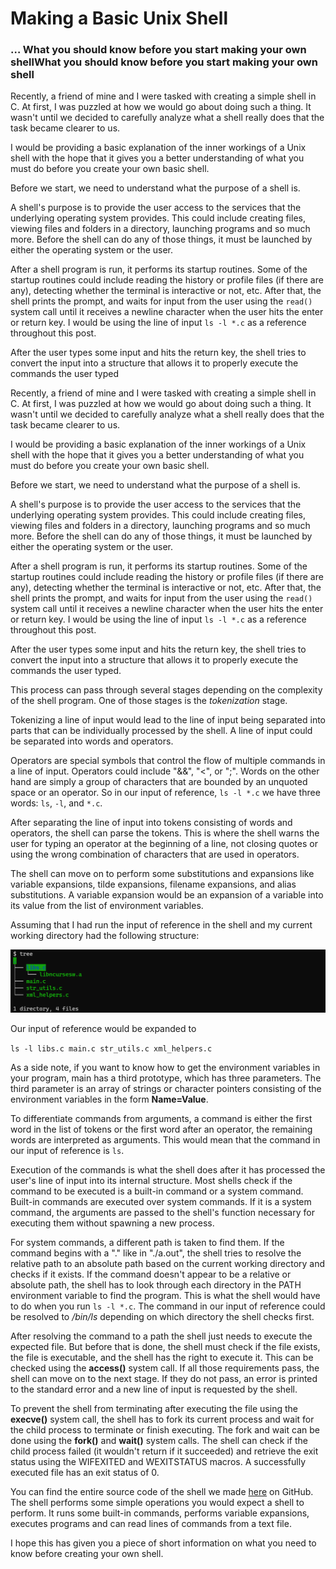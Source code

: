 # Making a Basic Unix Shell

### … What you should know before you start making your own shellWhat you should know before you start making your own shell


Recently, a friend of mine and I were tasked with creating a simple shell in C. At first, I was puzzled at how we would go about doing such a thing. It wasn't until we decided to carefully analyze what a shell really does that the task became clearer to us.

I would be providing a basic explanation of the inner workings of a Unix shell with the hope that it gives you a better understanding of what you must do before you create your own basic shell.

Before we start, we need to understand what the purpose of a shell is.

A shell's purpose is to provide the user access to the services that the underlying operating system provides. This could include creating files, viewing files and folders in a directory, launching programs and so much more.
Before the shell can do any of those things, it must be launched by either the operating system or the user.

After a shell program is run, it performs its startup routines. Some of the startup routines could include reading the history or profile files (if there are any), detecting whether the terminal is interactive or not, etc. After that, the shell prints the prompt, and waits for input from the user using the `read()` system call until it receives a newline character when the user hits the enter or return key. I would be using the line of input `ls -l *.c` as a reference throughout this post.

After the user types some input and hits the return key, the shell tries to convert the input into a structure that allows it to properly execute the commands the user typed


Recently, a friend of mine and I were tasked with creating a simple shell in C. At first, I was puzzled at how we would go about doing such a thing. It wasn't until we decided to carefully analyze what a shell really does that the task became clearer to us.

I would be providing a basic explanation of the inner workings of a Unix shell with the hope that it gives you a better understanding of what you must do before you create your own basic shell.

Before we start, we need to understand what the purpose of a shell is.

A shell's purpose is to provide the user access to the services that the underlying operating system provides. This could include creating files, viewing files and folders in a directory, launching programs and so much more.
Before the shell can do any of those things, it must be launched by either the operating system or the user.

After a shell program is run, it performs its startup routines. Some of the startup routines could include reading the history or profile files (if there are any), detecting whether the terminal is interactive or not, etc. After that, the shell prints the prompt, and waits for input from the user using the `read()` system call until it receives a newline character when the user hits the enter or return key. I would be using the line of input `ls -l *.c` as a reference throughout this post.

After the user types some input and hits the return key, the shell tries to convert the input into a structure that allows it to properly execute the commands the user typed.

This process can pass through several stages depending on the complexity of the shell program. One of those stages is the *tokenization* stage.

Tokenizing a line of input would lead to the line of input being separated into parts that can be individually processed by the shell. A line of input could be separated into words and operators. 

Operators are special symbols that control the flow of multiple commands in a line of input. Operators could include "&&", "<", or ";". Words on the other hand are simply a group of characters that are bounded by an unquoted space or an operator. So in our input of reference, `ls -l *.c` we have three words: `ls`, `-l`, and `*.c`.

After separating the line of input into tokens consisting of words and operators, the shell can parse the tokens. This is where the shell warns the user for typing an operator at the beginning of a line, not closing quotes or using the wrong combination of characters that are used in operators.

The shell can move on to perform some substitutions and expansions like variable expansions, tilde expansions, filename expansions, and alias substitutions. A variable expansion would be an expansion of a variable into its value from the list of environment variables.

Assuming that I had run the input of reference in the shell and my current working directory had the following structure:

<img src="./img-1.png"/>

Our input of reference would be expanded to 

`ls -l libs.c main.c str_utils.c xml_helpers.c`

As a side note, if you want to know how to get the environment variables in your program, main has a third prototype, which has three parameters. The third parameter is an array of strings or character pointers consisting of the environment variables in the form **Name=Value**.

To differentiate commands from arguments, a command is either the first word in the list of tokens or the first word after an operator, the remaining words are interpreted as arguments. This would mean that the command in our input of reference is `ls`.

Execution of the commands is what the shell does after it has processed the user's line of input into its internal structure. Most shells check if the command to be executed is a built-in command or a system command. Built-in commands are executed over system commands. If it is a system command, the arguments are passed to the shell's function necessary for executing them without spawning a new process.

For system commands, a different path is taken to find them. If the command begins with a "." like in "./a.out", the shell tries to resolve the relative path to an absolute path based on the current working directory and checks if it exists. If the command doesn't appear to be a relative or absolute path, the shell has to look through each directory in the PATH environment variable to find the program. This is what the shell would have to do when you run `ls -l *.c`. The command in our input of reference could be resolved to */bin/ls* depending on which directory the shell checks first.

After resolving the command to a path the shell just needs to execute the expected file. But before that is done, the shell must check if the file exists, the file is executable, and the shell has the right to execute it. This can be checked using the **access()** system call. If all those requirements pass, the shell can move on to the next stage. If they do not pass, an error is printed to the standard error and a new line of input is requested by the shell.

To prevent the shell from terminating after executing the file using the **execve()** system call, the shell has to fork its current process and wait for the child process to terminate or finish executing. The fork and wait can be done using the **fork()** and **wait()** system calls. The shell can check if the child process failed (it wouldn't return if it succeeded) and retrieve the exit status using the WIFEXITED and WEXITSTATUS macros. A successfully executed file has an exit status of 0.

You can find the entire source code of the shell we made [here](https://github.com/Kuda-ux/simple_shell) on GitHub. The shell performs some simple operations you would expect a shell to perform. It runs some built-in commands, performs variable expansions, executes programs and can read lines of commands from a text file.

I hope this has given you a piece of short information on what you need to know before creating your own shell.
